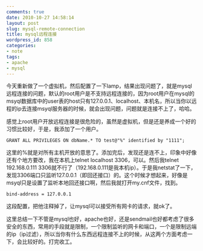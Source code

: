 ```yaml
---
comments: true
date: 2010-10-27 14:58:14
layout: post
slug: mysql-remote-connection
title: mysql远程连接
wordpress_id: 858
categories:
- note
tags:
- apache
- mysql
---
```


今天重新做了一个虚拟机，然后配置了一下lamp，结果出现问题了，就是mysql远程连接的问题，默认的root用户是不支持远程连接的，因为root用户在mysql的msyql数据库中的user表的host只有127.0.0.1、localhost、本机名，所以当你以远程的ip去连接msyql服务器的时候，就会出现问题，问题就是连接不上了，哈哈。

感觉上root用户开放远程连接是很危险的，虽然是虚拟机，但是还是养成一个好的习惯比较好，于是，我添加了一个用户。




    
    GRANT ALL PRIVILEGES ON dbName.* TO test@"%" identified by "1111";



这里的%就是对所有主机开放的意思了。添加完后，发现还是连不上，印象中好像还有个地方要改，我在本机上telnet localhost 3306，可以。然后我telnet 192.168.0.111 3306就不行了（192.168.0.111是我本机ip）。于是我netstat了一下，发现3306端口只监听127.0.0.1（即回还接口）的。这个时候才想起来，好像是msyql只是设置了监听本地回还接口啊，然后我就打开my.cnf文件，找到。


    
    bind-address = 127.0.0.1



这段配置，把他注释掉了，让mysql可以接受所有网卡的请求，就ok了。

这里总结一下不管是mysql也好，apache也好，还是sendmail也好都考虑了很多安全的东西，常用的手段就是限制，一个限制监听的网卡和端口，一个是限制远端的ip（ip过滤），所以当你有什么东西远程连接不上的时候，从这两个方面考虑一下，会比较好的。打完收工。

